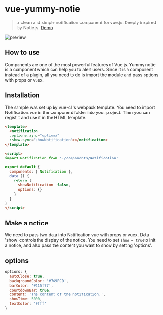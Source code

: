 # vue-yummy-notie

> a clean and simple notification component for vue.js. Deeply inspired by Notie.js.
> [Demo](http://lab.myriptide.com/vue-notie/)

![preview](http://img.myriptide.com/others/yummy-notie.gif)

## How to use

Components are one of the most powerful features of Vue.js. Yummy notie is a component which can help you to alert users.
Since it is a component instead of a plugin, all you need to do is import the module and pass options with props or vuex.

## Installation

The sample was set up by vue-cli's webpack template. You need to import Notification.vue in the component folder into your project. Then you can regist it and use it in the HTML template.

```HTML
<template>
  <notification
  :options.sync="options"
  :show.sync="showNotification"></notification>
</template>

<script>
import Notification from './components/Notification'

export default {
  components: { Notification },
  data () {
    return {
      showNotification: false,
      options: {}
    }
  }
}
</script>
```

## Make a notice

We need to pass two data into Notification.vue with props or vuex. Data 'show' controls the display of the notice. You need to set ```show = true```to init a notice, and also pass the content you want to show by setting 'options'.

## options

```javascript
options: {
  autoClose: true,
  backgroundColor: '#769FCD',
  barColor: '#415f77',
  countdownBar: true,
  content: 'The content of the notification.',
  showTime: 5000,
  textColor: '#fff'
}
```